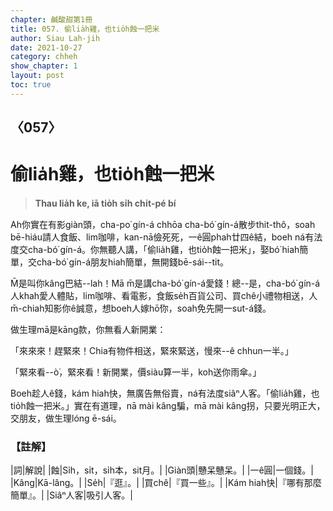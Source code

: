 ```yaml
---
chapter: 鹹酸甜第1冊
title: 057. 偷lia̍h雞，也tio̍h蝕一把米
author: Siau Lah-jih
date: 2021-10-27
category: chheh
show_chapter: 1
layout: post
toc: true
---
```

  
## 〈057〉
# 偷lia̍h雞，也tio̍h蝕一把米
>**Thau lia̍h ke, iā tio̍h si̍h chi̍t-pé bí**

Ah你實在有影giàn頭，cha-po͘ gín-á chhōa cha-bó͘ gín-á散步thit-thô，soah bē-hiáu請人食飯、lim咖啡，kan-nā儉死死，一ê圓phah廿四ê結，boeh ná有法度交cha-bó͘ gín-á。你無聽人講，「偷lia̍h雞，也tio̍h蝕一把米」，娶bó͘ hiah簡單，交cha-bó͘ gín-á朋友hiah簡單，無開錢bē-sái--tit。

M̄是叫你kâng巴結--lah！Mā m̄是講cha-bó͘ gín-á愛錢！總--是，cha-bó͘ gín-á人khah愛人體貼，lim咖啡、看電影，食飯se̍h百貨公司、買chê小禮物相送，人m̄-chiah知影你ê誠意，想boeh人嫁hō͘你，soah免先開一sut-á錢。

做生理mā是kāng款，你無看人新開業：

「來來來！趕緊來！Chia有物件相送，緊來緊送，慢來--ê chhun一半。」

「緊來看--ò͘，緊來看！新開業，價siàu算一半，koh送你雨傘。」

Boeh趁人ê錢，kám hiah快，無廣告無俗賣，ná有法度siâⁿ人客。「偷lia̍h雞，也tio̍h蝕一把米。」實在有道理，nā mài kâng騙，mā mài kâng拐，只要光明正大，交朋友，做生理lóng ē-sái。


### 【註解】

|詞|解說|
|蝕|Si̍h，si̍t，si̍h本，sit月。|
|Giàn頭|戇呆戇呆。|
|一ê圓|一個錢。|
|Kâng|Kā-lâng。|
|Se̍h|『逛』。|
|買chê|『買一些』。|
|Kám hiah快|『哪有那麼簡單』。|
|Siâⁿ人客|吸引人客。|

